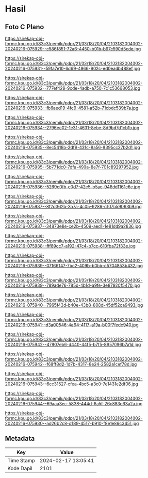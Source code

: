 # Hasil

## Foto C Plano

https://sirekap-obj-formc.kpu.go.id/83c3/pemilu/pdpr/21/03/18/20/04/2103182004002-20240216-075929--c586f851-72a6-4450-b01b-b97c590d5cde.jpg

https://sirekap-obj-formc.kpu.go.id/83c3/pemilu/pdpr/21/03/18/20/04/2103182004002-20240216-075931--59fa7e10-6d69-4966-902c-ed0eadb488ef.jpg

https://sirekap-obj-formc.kpu.go.id/83c3/pemilu/pdpr/21/03/18/20/04/2103182004002-20240216-075932--777ef429-9cde-4adb-a750-7c1c53668053.jpg

https://sirekap-obj-formc.kpu.go.id/83c3/pemilu/pdpr/21/03/18/20/04/2103182004002-20240216-075933--fb6aed19-4fc9-4581-a52b-71cbdc539b7a.jpg

https://sirekap-obj-formc.kpu.go.id/83c3/pemilu/pdpr/21/03/18/20/04/2103182004002-20240216-075934--2796ec02-1e31-4631-8ebe-8d9bd7d1cb1b.jpg

https://sirekap-obj-formc.kpu.go.id/83c3/pemilu/pdpr/21/03/18/20/04/2103182004002-20240216-075935--8ec5418b-2df9-431c-8a56-8395cc27b2d1.jpg

https://sirekap-obj-formc.kpu.go.id/83c3/pemilu/pdpr/21/03/18/20/04/2103182004002-20240216-075935--5b771dc0-7dfa-490a-8e7f-701c89297952.jpg

https://sirekap-obj-formc.kpu.go.id/83c3/pemilu/pdpr/21/03/18/20/04/2103182004002-20240216-075936--5269c0fb-e0d7-42e5-b5ac-948dd1161c6e.jpg

https://sirekap-obj-formc.kpu.go.id/83c3/pemilu/pdpr/21/03/18/20/04/2103182004002-20240216-075937--8f2d362b-3a7a-4c05-9286-c107b59093b9.jpg

https://sirekap-obj-formc.kpu.go.id/83c3/pemilu/pdpr/21/03/18/20/04/2103182004002-20240216-075937--34873e8e-ce2b-4509-aed1-1e81dd9a2836.jpg

https://sirekap-obj-formc.kpu.go.id/83c3/pemilu/pdpr/21/03/18/20/04/2103182004002-20240216-075938--fff89cc7-a192-47c4-b7cc-610fba72f33e.jpg

https://sirekap-obj-formc.kpu.go.id/83c3/pemilu/pdpr/21/03/18/20/04/2103182004002-20240216-075939--07166147-7bc2-409b-b0bb-c5704853b432.jpg

https://sirekap-obj-formc.kpu.go.id/83c3/pemilu/pdpr/21/03/18/20/04/2103182004002-20240216-075939--789ade76-785d-4b1d-a9fe-3e87920f5470.jpg

https://sirekap-obj-formc.kpu.go.id/83c3/pemilu/pdpr/21/03/18/20/04/2103182004002-20240216-075940--7965f43d-b40e-43b8-808d-45df52ca9493.jpg

https://sirekap-obj-formc.kpu.go.id/83c3/pemilu/pdpr/21/03/18/20/04/2103182004002-20240216-075941--d3a00546-4a64-4117-a19a-b00f7fedc940.jpg

https://sirekap-obj-formc.kpu.go.id/83c3/pemilu/pdpr/21/03/18/20/04/2103182004002-20240216-075942--47807eb6-d440-44f5-b7f5-8957096b7a1d.jpg

https://sirekap-obj-formc.kpu.go.id/83c3/pemilu/pdpr/21/03/18/20/04/2103182004002-20240216-075942--f68ff8d2-1d7b-4317-8e24-2582a1cef78d.jpg

https://sirekap-obj-formc.kpu.go.id/83c3/pemilu/pdpr/21/03/18/20/04/2103182004002-20240216-075943--6cc31527-cfea-4bc5-a3c0-7e1431e2df06.jpg

https://sirekap-obj-formc.kpu.go.id/83c3/pemilu/pdpr/21/03/18/20/04/2103182004002-20240216-075944--69aaa3ec-5838-444d-8a5f-26c883c63a2a.jpg

https://sirekap-obj-formc.kpu.go.id/83c3/pemilu/pdpr/21/03/18/20/04/2103182004002-20240216-075930--ad26b2c8-d189-4517-b910-f8e1e86c3451.jpg


## Metadata

| Key        | Value               |
| ---------- | ------------------- |
| Time Stamp | 2024-02-17 13:05:41 |
| Kode Dapil | 2101                |




